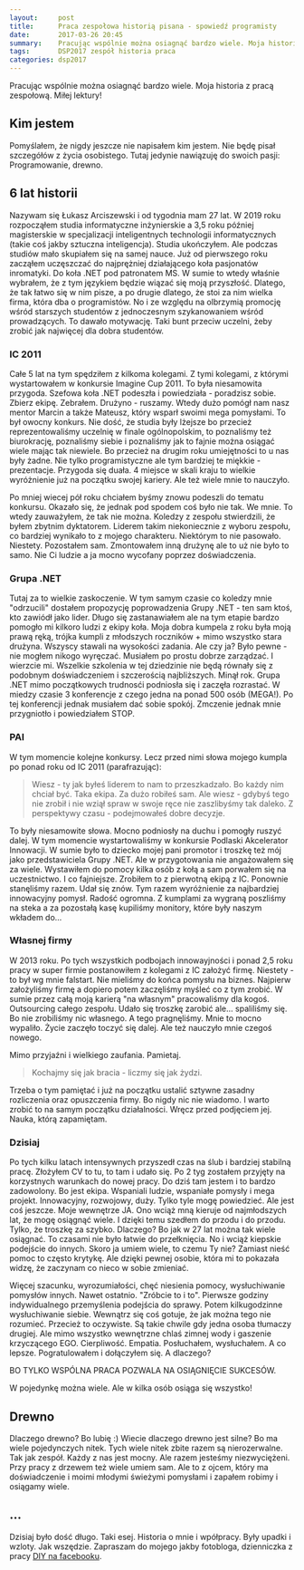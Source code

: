 ```yaml
---
layout:     post
title:      Praca zespołowa historią pisana - spowiedź programisty
date:       2017-03-26 20:45
summary:    Pracując wspólnie można osiagnąć bardzo wiele. Moja historia z pracą zespołową. Miłej lektury!
tags:       DSP2017 zespół historia praca
categories: dsp2017
---
```


Pracując wspólnie można osiagnąć bardzo wiele. Moja historia z pracą zespołową. Miłej lektury!

## Kim jestem ##

Pomyślałem, że nigdy jeszcze nie napisałem kim jestem. Nie będę pisał szczegółów z życia osobistego. Tutaj jedynie nawiązuję do swoich pasji: Programowanie, drewno. 

## 6 lat historii ##

Nazywam się Łukasz Arciszewski i od tygodnia mam 27 lat. W 2019 roku rozpocząłem studia informatyczne inżynierskie a 3,5 roku później magisterskie w specjalizacji inteligentnych technologii informatycznych (takie coś jakby sztuczna inteligencja). Studia ukończyłem. Ale podczas studiów mało skupiałem się na samej nauce. Już od pierwszego roku zacząłem uczęszczać do najprężniej działającego koła pasjonatów inromatyki. Do koła .NET pod patronatem MS. W sumie to wtedy właśnie wybrałem, że z tym językiem będzie wiązać się moją przyszłość. Dlatego, że tak łatwo się w nim pisze, a po drugie dlatego, że stoi za nim wielka firma, która dba o programistów. No i ze względu na olbrzymią promocję wśród starszych studentów z jednoczesnym szykanowaniem wśród prowadzących. To dawało motywację. Taki bunt przeciw uczelni, żeby zrobić jak najwięcej dla dobra studentów. 

### IC 2011 ###

Całe 5 lat na tym spędziłem z kilkoma kolegami. Z tymi kolegami, z którymi wystartowałem w konkursie Imagine Cup 2011. To była niesamowita przygoda. Szefowa koła .NET podeszła i powiedziała - poradzisz sobie. Zbierz ekipę. Zebrałem. Drużyno - ruszamy. Wtedy dużo pomógł nam nasz mentor Marcin a także Mateusz, który wsparł swoimi mega pomysłami. To był owocny konkurs. Nie dość, że studia były lżejsze bo przecież reprezentowaliśmy uczelnię w finale ogólnopolskim, to poznaliśmy też biurokrację, poznaliśmy siebie i poznaliśmy jak to fajnie można osiągać wiele mając tak niewiele. Bo przecież na drugim roku umiejętności to u nas były żadne. Nie tylko programistyczne ale tym bardziej te miękkie - prezentacje. Przygoda się duała. 4 miejsce w skali kraju to wielkie wyróżnienie już na początku swojej kariery. Ale też wiele mnie to nauczyło.

Po mniej wiecej pół roku chciałem byśmy znowu podeszli do tematu konkursu. Okazało się, że jednak pod spodem coś było nie tak. We mnie. To wtedy zauważyłem, że tak nie można. Koledzy z zespołu stwierdzili, że byłem zbytnim dyktatorem. Liderem takim niekoniecznie z wyboru zespołu, co bardziej wynikało to z mojego charakteru. Niektórym to nie pasowało. Niestety. Pozostałem sam. Zmontowałem inną drużynę ale to uż nie było to samo. Nie Ci ludzie a ja mocno wycofany poprzez doświadczenia.

### Grupa .NET ###

Tutaj za to wielkie zaskoczenie. W tym samym czasie co koledzy mnie "odrzucili" dostałem propozycję poprowadzenia Grupy .NET - ten sam ktoś, kto zawiódł jako lider. Długo się zastanawiałem ale na tym etapie bardzo pomogło mi kilkoro ludzi z ekipy koła. Moja dobra kumpela z roku była moją prawą ręką, trójka kumpli z młodszych roczników + mimo wszystko stara drużyna. Wszyscy stawali na wysokości zadania. Ale czy ja? Było pewne - nie mogłem nikogo wyręczać. Musiałem po prostu dobrze zarządzać. I wierzcie mi. Wszelkie szkolenia w tej dziedzinie nie będą równały się z podobnym doświadczeniem i szczerością najbliższych. Minął rok. Grupa .NET mimo początkowych trudnosći podniosła się i zaczęła rozrastać. W miedzy czasie 3 konferencje z czego jedna na ponad 500 osób (MEGA!). Po tej konferencji jednak musiałem dać sobie spokój. Zmczenie jednak mnie przygniotło i powiedziałem STOP.

### PAI ###

W tym momencie kolejne konkursy. Lecz przed nimi słowa mojego kumpla po ponad roku od IC 2011 (parafrazując):

> Wiesz - ty jak byłeś liderem to nam to przeszkadzało. Bo każdy nim chciał być. Taka ekipa. Za dużo robiłeś sam. Ale wiesz - gdybyś tego nie zrobił i nie wziął spraw w swoje ręce nie zaszlibyśmy tak daleko. Z perspektywy czasu - podejmowałeś dobre decyzje.

To były niesamowite słowa. Mocno podniosły na duchu i pomogły ruszyć dalej. W tym momencie wystartowaliśmy w konkursie Podlaski Akcelerator Innowacji. W sumie było to dziecko mojej pani promotor i troszkę też mój jako przedstawiciela Grupy .NET. Ale w przygotowania nie angażowałem się za wiele. Wystawiłem do pomocy kilka osób z kołą a sam porwałem się na uczestnictwo. I co fajniejsze. Zrobiłem to z pierwotną ekipą z IC. Ponownie stanęliśmy razem. Udał się znów. Tym razem wyróżnienie za najbardziej innowacyjny pomysł. Radość ogromna. Z kumplami za wygraną poszliśmy na steka a za pozostałą kasę kupiliśmy monitory, które były naszym wkładem do...

### Własnej firmy ###

W 2013 roku. Po tych wszystkich podbojach innowayjności i ponad 2,5 roku pracy w super firmie postanowiłem z kolegami z IC założyć firmę. Niestety - to był wg mnie falstart. Nie mieliśmy do końca pomysłu na biznes. Najpierw założyliśmy firmę a dopiero potem zaczęliśmy myśleć co z tym zrobić. W sumie przez całą moją karierą "na własnym" pracowaliśmy dla kogoś. Outsourcing całego zespołu. Udało się troszkę zarobić ale... spaliliśmy się. Bo nie zrobiliśmy nic własnego. A tego pragnęliśmy. Mnie to mocno wypaliło. Życie zaczęło toczyć się dalej. Ale też nauczyło mnie czegoś nowego.

Mimo przyjaźni i wielkiego zaufania. Pamietaj. 

> Kochajmy się jak bracia - liczmy się jak żydzi.

Trzeba o tym pamiętać i już na początku ustalić sztywne zasadny rozliczenia oraz opuszczenia firmy. Bo nigdy nic nie wiadomo. I warto zrobić to na samym początku działalności. Wręcz przed podjęciem jej. Nauka, którą zapamiętam.

### Dzisiaj ###

Po tych kilku latach intensywnych przyszedł czas na ślub i bardziej stabilną pracę. Złożyłem CV to tu, to tam i udało się. Po 2 tyg zostałem przyjęty na korzystnych warunkach do nowej pracy. Do dziś tam jestem i to bardzo zadowolony. Bo jest ekipa. Wspaniali ludzie, wspaniałe pomysły i mega projekt. Innowacyjny, rozwojowy, duży. Tylko tyle mogę powiedzieć. Ale jest coś jeszcze. Moje wewnętrze JA. Ono wciąż mną kieruje od najmłodszych lat, że mogę osiągnąć wiele. I dzięki temu szedłem do przodu i do przodu. Tylko, że troszkę za szybko. Dlaczego? Bo jak w 27 lat można tak wiele osiągnać. To czasami nie było łatwie do przełknięcia. No i wciąż kiepskie podejście do innych. Skoro ja umiem wiele, to czemu Ty nie? Zamiast nieść pomoc to często krytykę. Ale dzięki pewnej osobie, która mi to pokazała widzę, że zaczynam co nieco w sobie zmieniać.

Więcej szacunku, wyrozumiałości, chęć niesienia pomocy, wysłuchiwanie pomysłów innych. Nawet ostatnio. "Zróbcie to i to". Pierwsze godziny indywidualnego przemyślenia podejścia do sprawy. Potem kilkugodzinne wysłuchiwanie siebie. Wewnątrz się coś gotuje, że jak można tego nie rozumieć. Przecież to oczywiste. Są takie chwile gdy jedna osoba tłumaczy drugiej. Ale mimo wszystko wewnętrzne chlaś zimnej wody i gaszenie krzyczącego EGO. Cierpliwość. Empatia. Posłuchałem, wysłuchałem. A co lepsze. Pogratulowałem i dołączyłem się. A dlaczego?

BO TYLKO WSPÓLNA PRACA POZWALA NA OSIĄGNIĘCIE SUKCESÓW.

W pojedynkę można wiele. Ale w kilka osób osiąga się wszystko!

## Drewno ##

Dlaczego drewno? Bo lubię :) Wiecie dlaczego drewno jest silne? Bo ma wiele pojedynczych nitek. Tych wiele nitek zbite razem są nierozerwalne. Tak jak zespół. Każdy z nas jest mocny. Ale razem jesteśmy niezwyciężeni. Przy pracy z drzewem też wiele umiem sam. Ale to z ojcem, który ma doświadczenie i moimi młodymi świeżymi pomysłami i zapałem robimy i osiągamy wiele. 

## ... ##

Dzisiaj było dość długo. Taki esej. Historia o mnie i wpółpracy. Były upadki i wzloty. Jak wszędzie. Zapraszam do mojego jakby fotobloga, dzienniczka z pracy [DIY na facebooku][1].


  [1]: https://www.facebook.com/gs.diy/